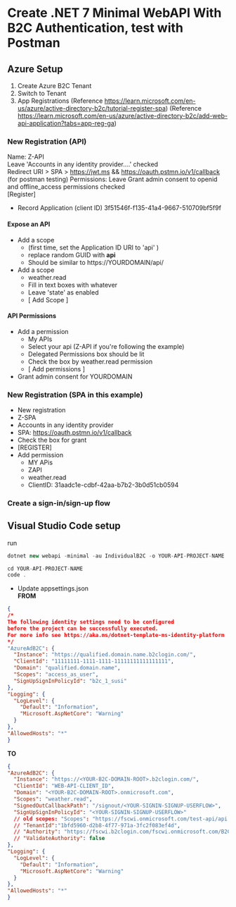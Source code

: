 # Create .NET 7 Minimal WebAPI With B2C Authentication, test with Postman

## Azure Setup
1. Create Azure B2C Tenant
2. Switch to Tenant
3. App Registrations 
(Reference https://learn.microsoft.com/en-us/azure/active-directory-b2c/tutorial-register-spa)
(Reference https://learn.microsoft.com/en-us/azure/active-directory-b2c/add-web-api-application?tabs=app-reg-ga)
  ### New Registration (API)  
  Name: Z-API  
  Leave 'Accounts in any identity provider....' checked    
  Redirect URI > SPA > https://jwt.ms  && https://oauth.pstmn.io/v1/callback (for postman testing)
  Permissions: Leave Grant admin consent to openid and offline_access permissions checked  
  [Register]  
  - Record Application (client ID)
  3f51546f-f135-41a4-9667-510709bf5f9f
  #### Expose an API
  - Add a scope 
    - (first time, set the Application ID URI to 'api'  )
    - replace random GUID with **api**
    - Should be similar to https://YOURDOMAIN/api/
  - Add a scope
    - weather.read
    - Fill in text boxes with whatever
    - Leave 'state' as enabled
    - [ Add Scope ]
  #### API Permissions
  - Add a permission
    - My APIs
    -  Select your api (Z-API if you're following the example)
    -  Delegated Permissions box should be lit
    -  Check the box by weather.read permission
    -  [ Add permissions ]
  -  Grant admin consent for YOURDOMAIN  
  
  ### New Registration (SPA in this example)  
  + New registration
  + Z-SPA
  + Accounts in any identity provider
  + SPA: https://oauth.pstmn.io/v1/callback
  + Check the box for grant
  + [REGISTER]
  + Add permission
    + MY APis
    + ZAPI
    + weather.read
    + ClientID:  31aadc1e-cdbf-42aa-b7b2-3b0d51cb0594
  
  ### Create a sign-in/sign-up flow
  
  
  ## Visual Studio Code setup
  run
  ```csharp
  dotnet new webapi -minimal -au IndividualB2C -o YOUR-API-PROJECT-NAME
  
  cd YOUR-API-PROJECT-NAME
  code .
  ```
  
  - Update appsettings.json   
  **FROM**
  ```json
  {
/*
The following identity settings need to be configured
before the project can be successfully executed.
For more info see https://aka.ms/dotnet-template-ms-identity-platform
*/
  "AzureAdB2C": {
    "Instance": "https://qualified.domain.name.b2clogin.com/",
    "ClientId": "11111111-1111-1111-11111111111111111",
    "Domain": "qualified.domain.name",
    "Scopes": "access_as_user",
    "SignUpSignInPolicyId": "b2c_1_susi"
  },
  "Logging": {
    "LogLevel": {
      "Default": "Information",
      "Microsoft.AspNetCore": "Warning"
    }
  },
  "AllowedHosts": "*"
}
  ```  
  
  **TO**
  ```json
  {
  "AzureAdB2C": {
    "Instance": "https://<YOUR-B2C-DOMAIN-ROOT>.b2clogin.com/",
    "ClientId": "WEB-API-CLIENT_ID",
    "Domain": "<YOUR-B2C-DOMAIN-ROOT>.onmicrosoft.com",
    "Scopes": "weather.read",
    "SignedOutCallbackPath": "/signout/<YOUR-SIGNIN-SIGNUP-USERFLOW>",
    "SignUpSignInPolicyId": "<YOUR-SIGNIN-SIGNUP-USERFLOW>"
    // old scopes: "Scopes": "https://fscwi.onmicrosoft.com/test-api/api.read",
    // "TenantId":"1bfd5960-d2b8-4f77-971a-3fc2f083ef4d",
    // "Authority": "https://fscwi.b2clogin.com/fscwi.onmicrosoft.com/B2C_1_pwa_susi1",
    // "ValidateAuthority": false
  },
  "Logging": {
    "LogLevel": {
      "Default": "Information",
      "Microsoft.AspNetCore": "Warning"
    }
  },
  "AllowedHosts": "*"
}

  ```
  
